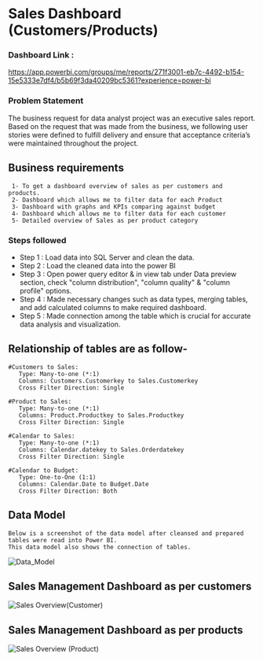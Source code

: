 # Sales Dashboard (Customers/Products)

### Dashboard Link : 
https://app.powerbi.com/groups/me/reports/271f3001-eb7c-4492-b154-15e5333e7df4/b5b69f3da40209bc5361?experience=power-bi

### Problem Statement

The business request for data analyst project was an executive sales report. 
Based on the request that was made from the business, we following user stories were defined to fulfill delivery and ensure that 
acceptance criteria’s were maintained throughout the project.

## Business requirements 
     1-	To get a dashboard overview of sales as per customers and products.
     2-	Dashboard which allows me to filter data for each Product
     3-	Dashboard with graphs and KPIs comparing against budget
     4-	Dashboard which allows me to filter data for each customer
     5-	Detailed overview of Sales as per product category

### Steps followed 

- Step 1 : Load data into SQL Server and clean the data.
- Step 2 : Load the cleaned data into the power BI
- Step 3 : Open power query editor & in view tab under Data preview section, check "column distribution", "column quality" & "column profile" options.
- Step 4 : Made necessary changes such as data types, merging tables, and add calculated columns to make required dashboard.
- Step 5 : Made connection among the table which is crucial for accurate data analysis and visualization.

## Relationship of tables are as follow-

	#Customers to Sales:
	   Type: Many-to-one (*:1)
	   Columns: Customers.Customerkey to Sales.Customerkey
	   Cross Filter Direction: Single

	#Product to Sales:
	   Type: Many-to-one (*:1)
	   Columns: Product.Productkey to Sales.Productkey
	   Cross Filter Direction: Single

	#Calendar to Sales:
	   Type: Many-to-one (*:1)
	   Columns: Calendar.datekey to Sales.Orderdatekey
	   Cross Filter Direction: Single

	#Calendar to Budget:
	   Type: One-to-One (1:1)
	   Columns: Calendar.Date to Budget.Date
	   Cross Filter Direction: Both
 
  ## Data Model
	Below is a screenshot of the data model after cleansed and prepared tables were read into Power BI.
	This data model also shows the connection of tables.
![Data_Model](https://github.com/ImtyazAhamad/Power-BI-Projects/assets/120785398/7b91c2c0-11a4-4b1d-ac1f-2a5bf172f0a7)

## Sales Management Dashboard as per customers
![Sales Overview(Customer)](https://github.com/ImtyazAhamad/Power-BI-Projects/assets/120785398/3a36d580-6b62-491f-9bb0-21337d9d94a4)

## Sales Management Dashboard as per products
![Sales Overview (Product)](https://github.com/ImtyazAhamad/Power-BI-Projects/assets/120785398/28211881-0587-44a5-bbfb-c5e1f8edd0d3)
